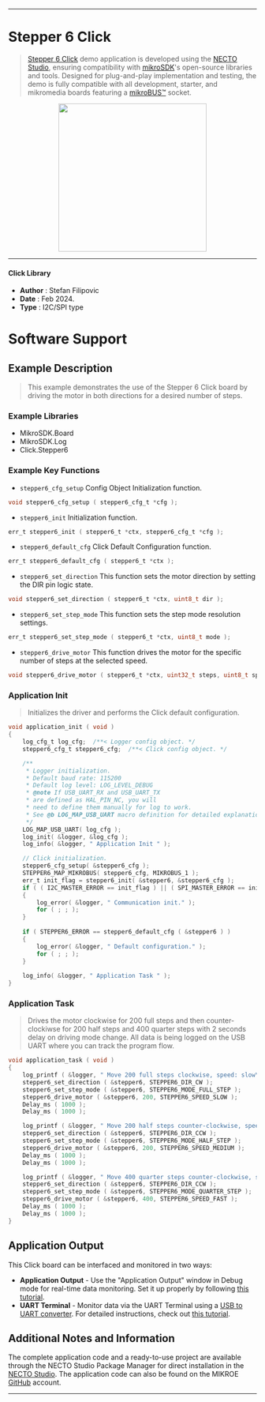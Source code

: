 
---
# Stepper 6 Click

> [Stepper 6 Click](https://www.mikroe.com/?pid_product=MIKROE-3214) demo application is developed using
the [NECTO Studio](https://www.mikroe.com/necto), ensuring compatibility with [mikroSDK](https://www.mikroe.com/mikrosdk)'s
open-source libraries and tools. Designed for plug-and-play implementation and testing, the demo is fully compatible with
all development, starter, and mikromedia boards featuring a [mikroBUS&trade;](https://www.mikroe.com/mikrobus) socket.

<p align="center">
  <img src="https://www.mikroe.com/?pid_product=MIKROE-3214&image=1" height=300px>
</p>

---

#### Click Library

- **Author**        : Stefan Filipovic
- **Date**          : Feb 2024.
- **Type**          : I2C/SPI type

# Software Support

## Example Description

> This example demonstrates the use of the Stepper 6 Click board by driving the motor in both directions for a desired number of steps.

### Example Libraries

- MikroSDK.Board
- MikroSDK.Log
- Click.Stepper6

### Example Key Functions

- `stepper6_cfg_setup` Config Object Initialization function.
```c
void stepper6_cfg_setup ( stepper6_cfg_t *cfg );
```

- `stepper6_init` Initialization function.
```c
err_t stepper6_init ( stepper6_t *ctx, stepper6_cfg_t *cfg );
```

- `stepper6_default_cfg` Click Default Configuration function.
```c
err_t stepper6_default_cfg ( stepper6_t *ctx );
```

- `stepper6_set_direction` This function sets the motor direction by setting the DIR pin logic state.
```c
void stepper6_set_direction ( stepper6_t *ctx, uint8_t dir );
```

- `stepper6_set_step_mode` This function sets the step mode resolution settings.
```c
err_t stepper6_set_step_mode ( stepper6_t *ctx, uint8_t mode );
```

- `stepper6_drive_motor` This function drives the motor for the specific number of steps at the selected speed.
```c
void stepper6_drive_motor ( stepper6_t *ctx, uint32_t steps, uint8_t speed );
```

### Application Init

> Initializes the driver and performs the Click default configuration.

```c
void application_init ( void )
{
    log_cfg_t log_cfg;  /**< Logger config object. */
    stepper6_cfg_t stepper6_cfg;  /**< Click config object. */

    /** 
     * Logger initialization.
     * Default baud rate: 115200
     * Default log level: LOG_LEVEL_DEBUG
     * @note If USB_UART_RX and USB_UART_TX 
     * are defined as HAL_PIN_NC, you will 
     * need to define them manually for log to work. 
     * See @b LOG_MAP_USB_UART macro definition for detailed explanation.
     */
    LOG_MAP_USB_UART( log_cfg );
    log_init( &logger, &log_cfg );
    log_info( &logger, " Application Init " );

    // Click initialization.
    stepper6_cfg_setup( &stepper6_cfg );
    STEPPER6_MAP_MIKROBUS( stepper6_cfg, MIKROBUS_1 );
    err_t init_flag = stepper6_init( &stepper6, &stepper6_cfg );
    if ( ( I2C_MASTER_ERROR == init_flag ) || ( SPI_MASTER_ERROR == init_flag ) )
    {
        log_error( &logger, " Communication init." );
        for ( ; ; );
    }
    
    if ( STEPPER6_ERROR == stepper6_default_cfg ( &stepper6 ) )
    {
        log_error( &logger, " Default configuration." );
        for ( ; ; );
    }
    
    log_info( &logger, " Application Task " );
}
```

### Application Task

> Drives the motor clockwise for 200 full steps and then counter-clockiwse for 200 half
steps and 400 quarter steps with 2 seconds delay on driving mode change. All data is
being logged on the USB UART where you can track the program flow.

```c
void application_task ( void )
{
    log_printf ( &logger, " Move 200 full steps clockwise, speed: slow\r\n\n" );
    stepper6_set_direction ( &stepper6, STEPPER6_DIR_CW );
    stepper6_set_step_mode ( &stepper6, STEPPER6_MODE_FULL_STEP );
    stepper6_drive_motor ( &stepper6, 200, STEPPER6_SPEED_SLOW );
    Delay_ms ( 1000 );
    Delay_ms ( 1000 );

    log_printf ( &logger, " Move 200 half steps counter-clockwise, speed: medium\r\n\n" );
    stepper6_set_direction ( &stepper6, STEPPER6_DIR_CCW );
    stepper6_set_step_mode ( &stepper6, STEPPER6_MODE_HALF_STEP );
    stepper6_drive_motor ( &stepper6, 200, STEPPER6_SPEED_MEDIUM );
    Delay_ms ( 1000 );
    Delay_ms ( 1000 );

    log_printf ( &logger, " Move 400 quarter steps counter-clockwise, speed: fast\r\n\n" );
    stepper6_set_direction ( &stepper6, STEPPER6_DIR_CCW );
    stepper6_set_step_mode ( &stepper6, STEPPER6_MODE_QUARTER_STEP );
    stepper6_drive_motor ( &stepper6, 400, STEPPER6_SPEED_FAST );
    Delay_ms ( 1000 );
    Delay_ms ( 1000 );
}
```

## Application Output

This Click board can be interfaced and monitored in two ways:
- **Application Output** - Use the "Application Output" window in Debug mode for real-time data monitoring.
Set it up properly by following [this tutorial](https://www.youtube.com/watch?v=ta5yyk1Woy4).
- **UART Terminal** - Monitor data via the UART Terminal using
a [USB to UART converter](https://www.mikroe.com/click/interface/usb?interface*=uart,uart). For detailed instructions,
check out [this tutorial](https://help.mikroe.com/necto/v2/Getting%20Started/Tools/UARTTerminalTool).

## Additional Notes and Information

The complete application code and a ready-to-use project are available through the NECTO Studio Package Manager for 
direct installation in the [NECTO Studio](https://www.mikroe.com/necto). The application code can also be found on
the MIKROE [GitHub](https://github.com/MikroElektronika/mikrosdk_click_v2) account.

---
